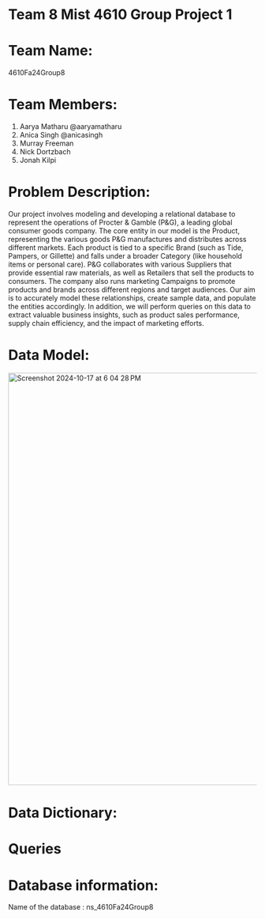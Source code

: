 # Team 8 Mist 4610 Group Project 1
# Team Name:
4610Fa24Group8
# Team Members:
1. Aarya Matharu @aaryamatharu
2. Anica Singh @anicasingh
3. Murray Freeman
4. Nick Dortzbach
5. Jonah Kilpi
# Problem Description:
Our project involves modeling and developing a relational database to represent the operations of Procter & Gamble (P&G), a leading global consumer goods company. The core entity in our model is the Product, representing the various goods P&G manufactures and distributes across different markets. Each product is tied to a specific Brand (such as Tide, Pampers, or Gillette) and falls under a broader Category (like household items or personal care). P&G collaborates with various Suppliers that provide essential raw materials, as well as Retailers that sell the products to consumers. The company also runs marketing Campaigns to promote products and brands across different regions and target audiences. Our aim is to accurately model these relationships, create sample data, and populate the entities accordingly. In addition, we will perform queries on this data to extract valuable business insights, such as product sales performance, supply chain efficiency, and the impact of marketing efforts.
# Data Model:
<img width="834" alt="Screenshot 2024-10-17 at 6 04 28 PM" src="https://github.com/user-attachments/assets/23f19806-66f0-42fd-9781-8d88f3839dea">

# Data Dictionary:
# Queries
# Database information:
Name of the database : ns_4610Fa24Group8
